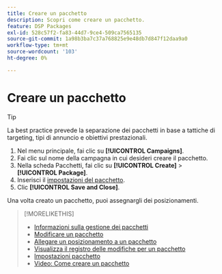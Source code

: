 ```yaml
---
title: Creare un pacchetto
description: Scopri come creare un pacchetto.
feature: DSP Packages
exl-id: 528c57f2-fa83-44d7-9ce4-509ca7565135
source-git-commit: 1a98b3ba7c37a768825e9e48db7d847f12daa9a0
workflow-type: tm+mt
source-wordcount: '103'
ht-degree: 0%

---
```


# Creare un pacchetto

>[!TIP]
>
>La best practice prevede la separazione dei pacchetti in base a tattiche di targeting, tipi di annuncio e obiettivi prestazionali.

1. Nel menu principale, fai clic su **[!UICONTROL Campaigns]**.
1. Fai clic sul nome della campagna in cui desideri creare il pacchetto.
1. Nella scheda Pacchetti, fai clic su **[!UICONTROL Create]** > **[!UICONTROL Package]**.
1. Inserisci il [impostazioni del pacchetto](package-settings.md).
1. Clic **[!UICONTROL Save and Close]**.

Una volta creato un pacchetto, puoi assegnargli dei posizionamenti.

>[!MORELIKETHIS]
>
>* [Informazioni sulla gestione dei pacchetti](package-about.md)
>* [Modificare un pacchetto](package-edit.md)
>* [Allegare un posizionamento a un pacchetto](package-attach-placement.md)
>* [Visualizza il registro delle modifiche per un pacchetto](package-change-log.md)
>* [Impostazioni pacchetto](package-settings.md)
>* [Video: Come creare un pacchetto](https://experienceleague.adobe.com/docs/advertising-learn/tutorials/dsp/package-create.html)

